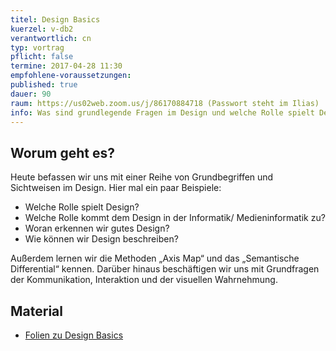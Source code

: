 ```yaml
---
titel: Design Basics
kuerzel: v-db2
verantwortlich: cn
typ: vortrag
pflicht: false
termine: 2017-04-28 11:30
empfohlene-voraussetzungen: 
published: true
dauer: 90
raum: https://us02web.zoom.us/j/86170884718 (Passwort steht im Ilias)
info: Was sind grundlegende Fragen im Design und welche Rolle spielt Design in der Medieninformatik?
---
```



## Worum geht es?

Heute befassen wir uns mit einer Reihe von Grundbegriffen und Sichtweisen im Design. Hier mal ein paar Beispiele:

- Welche Rolle spielt Design?
- Welche Rolle kommt dem Design in der Informatik/ Medieninformatik zu?
- Woran erkennen wir gutes Design?
- Wie können wir Design beschreiben?

Außerdem lernen wir die Methoden „Axis Map“ und das „Semantische Differential“ kennen. Darüber hinaus beschäftigen wir uns mit Grundfragen der Kommunikation, Interaktion und der visuellen Wahrnehmung.

## Material
* [Folien zu Design Basics](../../download/inputs/design-basics-describe.pdf)


